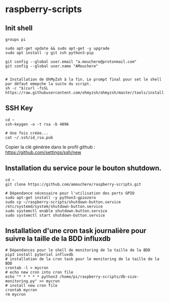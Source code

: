 # raspberry-scripts

## Init shell
```shell
groups pi

sudo apt-get update && sudo apt-get -y upgrade
sudo apt install -y git zsh python3-pip

git config --global user.email "a.mouchere@protonmail.com"
git config --global user.name "AMouchere"

 
# Installation de OhMyZsh à la fin. Le prompt final pour set le shell par défaut emepche la suite du script. 
sh -c "$(curl -fsSL https://raw.githubusercontent.com/ohmyzsh/ohmyzsh/master/tools/install.sh)"

```

## SSH Key
```shell
cd ~
ssh-keygen -o -t rsa -b 4096

# Une fois créée...
cat ~/.ssh/id_rsa.pub

```
Copier la clé générée dans le profil github : https://github.com/settings/ssh/new


## Installation du service pour le bouton shutdown. 


```shell
cd ~
git clone https://github.com/amouchere/raspberry-scripts.git

# Dépendance nécessaire pour l'utilisation des ports GPIO
sudo apt-get install -y python3-gpiozero
sudo cp ~/raspberry-scripts/shutdown-button.service /etc/systemd/system/shutdown-button.service
sudo systemctl enable shutdown-button.service
sudo systemctl start shutdown-button.service

```

## Installation d'une cron task journalière pour suivre la taille de la BDD influxdb


```shell
# Dépendances pour le shell de monitoring de la taille de la BDD
pip3 install pySerial influxdb
# installation de la cron task pour le monitoring de la taille de la BDD
crontab -l > mycron
# echo new cron into cron file
echo "* * * * * python3 /home/pi/raspberry-scripts/db-size-monitoring.py" >> mycron
# install new cron file
crontab mycron
rm mycron

```
